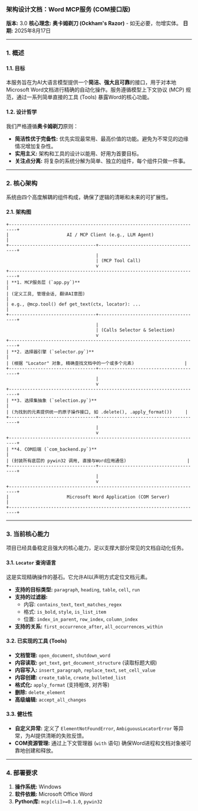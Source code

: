 ### **架构设计文档：Word MCP服务 (COM接口版)**

**版本:** 3.0
**核心理念:** **奥卡姆剃刀 (Ockham's Razor)** - 如无必要，勿增实体。
**日期:** 2025年8月17日

---

### **1. 概述**

#### **1.1. 目标**
本服务旨在为AI大语言模型提供一个**简洁、强大且可靠**的接口，用于对本地Microsoft Word文档进行精确的自动化操作。服务遵循模型上下文协议 (MCP) 规范，通过一系列简单直接的工具 (Tools) 暴露Word的核心功能。

#### **1.2. 设计哲学**
我们严格遵循**奥卡姆剃刀**原则：
*   **简洁性优于完备性:** 优先实现最常用、最高价值的功能。避免为不常见的边缘情况增加复杂性。
*   **实用主义:** 架构和工具的设计以能用、好用为首要目标。
*   **关注点分离:** 将复杂的系统分解为简单、独立的组件，每个组件只做一件事。

---

### **2. 核心架构**

系统由四个高度解耦的组件构成，确保了逻辑的清晰和未来的可扩展性。

#### **2.1. 架构图**

```
+-------------------------------------------------------------------------+
|                      AI / MCP Client (e.g., LLM Agent)                  |
+---------------------------------+---------------------------------------+
                                  |
                                  | (MCP Tool Call)
                                  v
+-------------------------------------------------------------------------+
| **1. MCP服务层 (`app.py`)**                                             |
| (定义工具, 管理会话, 翻译AI意图)                                        |
| e.g., @mcp.tool() def get_text(ctx, locator): ...                       |
+---------------------------------+---------------------------------------+
                                  |
                                  | (Calls Selector & Selection)
                                  v
+-------------------------------------------------------------------------+
| **2. 选择器引擎 (`selector.py`)**                                       |
| (根据 "Locator" 对象, 精确查找文档中的一个或多个元素)                   |
+---------------------------------+---------------------------------------+
                                  |
                                  v
+-------------------------------------------------------------------------+
| **3. 选择集抽象 (`selection.py`)**                                      |
| (为找到的元素提供统一的原子操作接口, 如 .delete(), .apply_format())     |
+---------------------------------+---------------------------------------+
                                  |
                                  v
+-------------------------------------------------------------------------+
| **4. COM后端 (`com_backend.py`)**                                       |
| (封装所有底层的 pywin32 调用, 直接与Word应用通信)                       |
+---------------------------------+---------------------------------------+
                                  |
                                  v
+-------------------------------------------------------------------------+
|                      Microsoft Word Application (COM Server)            |
+-------------------------------------------------------------------------+
```

---

### **3. 当前核心能力**

项目已经具备稳定且强大的核心能力，足以支撑大部分常见的文档自动化任务。

#### **3.1. `Locator` 查询语言**
这是实现精确操作的基石。它允许AI以声明方式定位文档元素。

*   **支持的目标类型:** `paragraph`, `heading`, `table`, `cell`, `run`
*   **支持的过滤器:**
    *   内容: `contains_text`, `text_matches_regex`
    *   格式: `is_bold`, `style`, `is_list_item`
    *   位置: `index_in_parent`, `row_index`, `column_index`
*   **支持的关系:** `first_occurrence_after`, `all_occurrences_within`

#### **3.2. 已实现的工具 (Tools)**
*   **文档管理:** `open_document`, `shutdown_word`
*   **内容读取:** `get_text`, `get_document_structure` (读取标题大纲)
*   **内容写入:** `insert_paragraph`, `replace_text`, `set_cell_value`
*   **内容创建:** `create_table`, `create_bulleted_list`
*   **格式化:** `apply_format` (支持粗体, 对齐等)
*   **删除:** `delete_element`
*   **高级编辑:** `accept_all_changes`

#### **3.3. 健壮性**
*   **自定义异常:** 定义了 `ElementNotFoundError`, `AmbiguousLocatorError` 等异常，为AI提供清晰的失败反馈。
*   **COM资源管理:** 通过上下文管理器 (`with` 语句) 确保Word进程和文档对象被可靠地创建和释放。

---

### **4. 部署要求**

1.  **操作系统:** Windows
2.  **软件依赖:** Microsoft Office Word
3.  **Python库:** `mcp[cli]>=0.1.0`, `pywin32`
